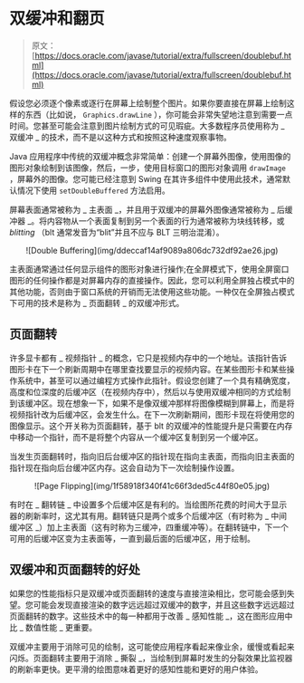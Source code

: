 # 双缓冲和翻页

> 原文： [https://docs.oracle.com/javase/tutorial/extra/fullscreen/doublebuf.html](https://docs.oracle.com/javase/tutorial/extra/fullscreen/doublebuf.html)

假设您必须逐个像素或逐行在屏幕上绘制整个图片。如果你要直接在屏幕上绘制这样的东西（比如说， `Graphics.drawLine` ），你可能会非常失望地注意到需要一点时间。您甚至可能会注意到图片绘制方式的可见瑕疵。大多数程序员使用称为 _ 双缓冲 _ 的技术，而不是以这种方式和按照这种速度观察事物。

Java 应用程序中传统的双缓冲概念非常简单：创建一个屏幕外图像，使用图像的图形对象绘制到该图像，然后，一步，使用目标窗口的图形对象调用 `drawImage` ，屏幕外的图像。您可能已经注意到 Swing 在其许多组件中使用此技术，通常默认情况下使用 `setDoubleBuffered` 方法启用。

屏幕表面通常被称为 _ 主表面 _，并且用于双缓冲的屏幕外图像通常被称为 _ 后缓冲器 _。将内容物从一个表面复制到另一个表面的行为通常被称为块线转移，或 _blitting_ （blt 通常发音为“blit”并且不应与 BLT 三明治混淆）。

<center>![Double Buffering](img/ddeccaf14af9089a806dc732df92ae26.jpg)</center>

主表面通常通过任何显示组件的图形对象进行操作;在全屏模式下，使用全屏窗口图形的任何操作都是对屏幕内存的直接操作。因此，您可以利用全屏独占模式中的其他功能，否则由于窗口系统的开销而无法使用这些功能。一种仅在全屏独占模式下可用的技术是称为 _ 页面翻转 _ 的双缓冲形式。

## 页面翻转

许多显卡都有 _ 视频指针 _ 的概念，它只是视频内存中的一个地址。该指针告诉图形卡在下一个刷新周期中在哪里查找要显示的视频内容。在某些图形卡和某些操作系统中，甚至可以通过编程方式操作此指针。假设您创建了一个具有精确宽度，高度和位深度的后缓冲区（在视频内存中），然后以与使用双缓冲相同的方式绘制到该缓冲区。现在想象一下，如果不是像双缓冲那样将图像模糊到屏幕上，而是将视频指针改为后缓冲区，会发生什么。在下一次刷新期间，图形卡现在将使用您的图像显示。这个开关称为页面翻转，基于 blt 的双缓冲的性能提升是只需要在内存中移动一个指针，而不是将整个内容从一个缓冲区复制到另一个缓冲区。

当发生页面翻转时，指向旧后台缓冲区的指针现在指向主表面，而指向旧主表面的指针现在指向后台缓冲区内存。这会自动为下一次绘制操作设置。

<center>![Page Flipping](img/1f58918f340f41c66f3ded5c44f80e05.jpg)</center>

有时在 _ 翻转链 _ 中设置多个后缓冲区是有利的。当绘图所花费的时间大于显示器的刷新率时，这尤其有用。翻转链只是两个或多个后缓冲区（有时称为 _ 中间缓冲区 _）加上主表面（这有时称为三缓冲，四重缓冲等）。在翻转链中，下一个可用的后缓冲区变为主表面等，一直到最后面的后缓冲区，用于绘制。

## 双缓冲和页面翻转的好处

如果您的性能指标只是双缓冲或页面翻转的速度与直接渲染相比，您可能会感到失望。您可能会发现直接渲染的数字远远超过双缓冲的数字，并且这些数字远远超过页面翻转的数字。这些技术中的每一种都用于改善 _ 感知性能 _，这在图形应用中比 _ 数值性能 _ 更重要。

双缓冲主要用于消除可见的绘制，这可能使应用程序看起来像业余，缓慢或看起来闪烁。页面翻转主要用于消除 _ 撕裂 _，当绘制到屏幕时发生的分裂效果比监视器的刷新率更快。更平滑的绘图意味着更好的感知性能和更好的用户体验。